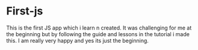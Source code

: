 # First-js
This is the first JS app which i learn n created. It was challenging for me at the beginning but by following the guide and lessons in the tutorial i made this. I am really very happy and yes its just the beginning.
